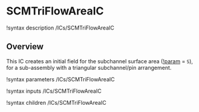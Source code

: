 # SCMTriFlowAreaIC

!syntax description /ICs/SCMTriFlowAreaIC

## Overview

<!-- -->

This IC creates an initial field for the subchannel surface area ([!param](/ICs/SCMTriFlowAreaIC/variable) = `S`), for a sub-assembly with a triangular subchannel/pin arrangement.

!syntax parameters /ICs/SCMTriFlowAreaIC

!syntax inputs /ICs/SCMTriFlowAreaIC

!syntax children /ICs/SCMTriFlowAreaIC
